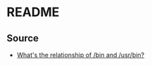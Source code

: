 # README


## Source
* [What's the relationship of /bin and /usr/bin?](https://superuser.com/questions/1719509/whats-the-relationship-of-bin-and-usr-bin)